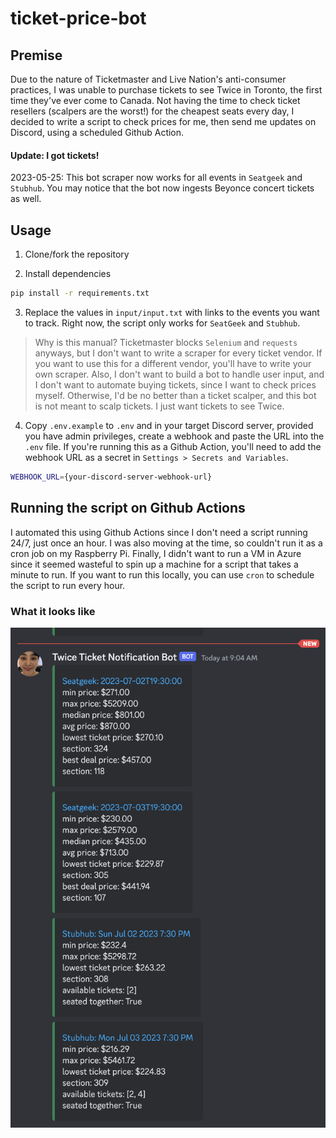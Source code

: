 # ticket-price-bot

## Premise

Due to the nature of Ticketmaster and Live Nation's anti-consumer practices, I was unable to purchase tickets to see Twice in Toronto, the first time they've ever come to Canada. Not having the time to check ticket resellers (scalpers are the worst!) for the cheapest seats every day, I decided to write a script to check prices for me, then send me updates on Discord, using a scheduled Github Action.

#### Update: I got tickets!

2023-05-25: This bot scraper now works for all events in `Seatgeek` and `Stubhub`. You may notice that the bot now ingests Beyonce concert tickets as well.

## Usage

1. Clone/fork the repository

2. Install dependencies

```bash
pip install -r requirements.txt
```

3. Replace the values in `input/input.txt` with links to the events you want to track. Right now, the script only works for `SeatGeek` and `Stubhub`.

> Why is this manual? Ticketmaster blocks `Selenium` and `requests` anyways, but I don't want to write a scraper for every ticket vendor. If you want to use this for a different vendor, you'll have to write your own scraper. Also, I don't want to build a bot to handle user input, and I don't want to automate buying tickets, since I want to check prices myself. Otherwise, I'd be no better than a ticket scalper, and this bot is not meant to scalp tickets. I just want tickets to see Twice.

4. Copy `.env.example` to `.env` and in your target Discord server, provided you have admin privileges, create a webhook and paste the URL into the `.env` file. If you're running this as a Github Action, you'll need to add the webhook URL as a secret in `Settings > Secrets and Variables`.

```bash
WEBHOOK_URL={your-discord-server-webhook-url}
```

## Running the script on Github Actions

I automated this using Github Actions since I don't need a script running 24/7, just once an hour. I was also moving at the time, so couldn't run it as a cron job on my Raspberry Pi. Finally, I didn't want to run a VM in Azure since it seemed wasteful to spin up a machine for a script that takes a minute to run. If you want to run this locally, you can use `cron` to schedule the script to run every hour.

### What it looks like

![Discord webhook](./docs/assets/discord_bot.png)

